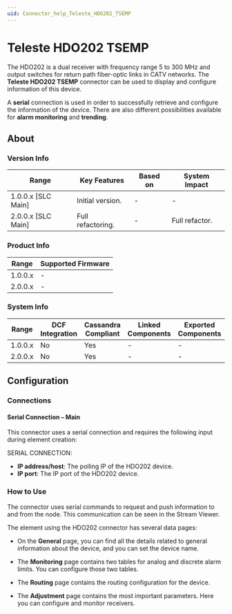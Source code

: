 ```yaml
---
uid: Connector_help_Teleste_HDO202_TSEMP
---
```


# Teleste HDO202 TSEMP

The HDO202 is a dual receiver with frequency range 5 to 300 MHz and output switches for return path fiber-optic links in CATV networks. The **Teleste HDO202 TSEMP** connector can be used to display and configure information of this device.

A **serial** connection is used in order to successfully retrieve and configure the information of the device. There are also different possibilities available for **alarm monitoring** and **trending**.

## About

### Version Info

| Range              | Key Features      | Based on | System Impact  |
|--------------------|-------------------|----------|----------------|
| 1.0.0.x [SLC Main] | Initial version.  | -        | -              |
| 2.0.0.x [SLC Main] | Full refactoring. | -        | Full refactor. |

### Product Info

| Range   | Supported Firmware |
|---------|--------------------|
| 1.0.0.x | -                  |
| 2.0.0.x | -                  |

### System Info

| Range   | DCF Integration | Cassandra Compliant | Linked Components | Exported Components |
|---------|-----------------|---------------------|-------------------|---------------------|
| 1.0.0.x | No              | Yes                 | -                 | -                   |
| 2.0.0.x | No              | Yes                 | -                 | -                   |

## Configuration

### Connections

#### Serial Connection – Main

This connector uses a serial connection and requires the following input during element creation:

SERIAL CONNECTION:

- **IP address/host**: The polling IP of the HDO202 device.
- **IP port**: The IP port of the HDO202 device.

### How to Use

The connector uses serial commands to request and push information to and from the node. This communication can be seen in the Stream Viewer.

The element using the HDO202 connector has several data pages:

- On the **General** page, you can find all the details related to general information about the device, and you can set the device name.

- The **Monitoring** page contains two tables for analog and discrete alarm limits. You can configure those two tables.

- The **Routing** page contains the routing configuration for the device.

- The **Adjustment** page contains the most important parameters. Here you can configure and monitor receivers.
